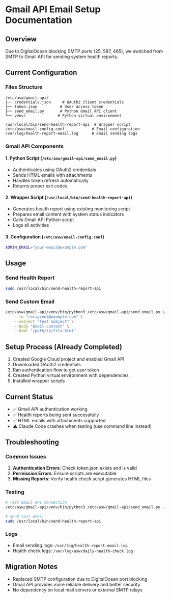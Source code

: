 # Gmail API Email Setup Documentation

## Overview
Due to DigitalOcean blocking SMTP ports (25, 587, 465), we switched from SMTP to Gmail API for sending system health reports.

## Current Configuration

### Files Structure
```
/etc/asw/gmail-api/
├── credentials.json     # OAuth2 client credentials
├── token.json          # User access token
├── send_email.py       # Python Gmail API client
└── venv/              # Python virtual environment

/usr/local/bin/send-health-report-api  # Wrapper script
/etc/asw/email-config.conf            # Email configuration
/var/log/health-report-email.log      # Email sending logs
```

### Gmail API Components

#### 1. Python Script (`/etc/asw/gmail-api/send_email.py`)
- Authenticates using OAuth2 credentials
- Sends HTML emails with attachments
- Handles token refresh automatically
- Returns proper exit codes

#### 2. Wrapper Script (`/usr/local/bin/send-health-report-api`)
- Generates health report using existing monitoring script
- Prepares email content with system status indicators
- Calls Gmail API Python script
- Logs all activities

#### 3. Configuration (`/etc/asw/email-config.conf`)
```bash
ADMIN_EMAIL="your-email@example.com"
```

## Usage

### Send Health Report
```bash
sudo /usr/local/bin/send-health-report-api
```

### Send Custom Email
```bash
/etc/asw/gmail-api/venv/bin/python3 /etc/asw/gmail-api/send_email.py \
    --to "recipient@example.com" \
    --subject "Test Subject" \
    --body "Email content" \
    --html "/path/to/file.html"
```

## Setup Process (Already Completed)
1. Created Google Cloud project and enabled Gmail API
2. Downloaded OAuth2 credentials
3. Ran authentication flow to get user token
4. Created Python virtual environment with dependencies
5. Installed wrapper scripts

## Current Status
- ✅ Gmail API authentication working
- ✅ Health reports being sent successfully
- ✅ HTML emails with attachments supported
- ⚠️ Claude Code crashes when testing (use command line instead)

## Troubleshooting

### Common Issues
1. **Authentication Errors**: Check token.json exists and is valid
2. **Permission Errors**: Ensure scripts are executable
3. **Missing Reports**: Verify health check script generates HTML files

### Testing
```bash
# Test Gmail API connection
/etc/asw/gmail-api/venv/bin/python3 /etc/asw/gmail-api/send_email.py --help

# Send test email
sudo /usr/local/bin/send-health-report-api
```

### Logs
- Email sending logs: `/var/log/health-report-email.log`
- Health check logs: `/var/log/asw/daily-health-check.log`

## Migration Notes
- Replaced SMTP configuration due to DigitalOcean port blocking
- Gmail API provides more reliable delivery and better security
- No dependency on local mail servers or external SMTP relays